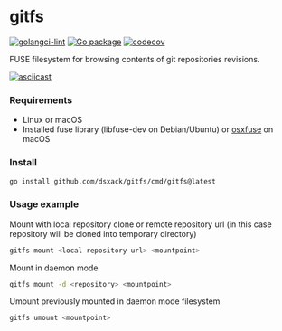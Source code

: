 # gitfs

[![golangci-lint](https://github.com/dsxack/gitfs/actions/workflows/golangci-lint.yml/badge.svg)](https://github.com/dsxack/gitfs/actions/workflows/golangci-lint.yml)
[![Go package](https://github.com/dsxack/gitfs/actions/workflows/go-test.yml/badge.svg)](https://github.com/dsxack/gitfs/actions/workflows/go-test.yml)
[![codecov](https://codecov.io/gh/dsxack/gitfs/branch/master/graph/badge.svg?token=JG8wPYoqAq)](https://codecov.io/gh/dsxack/gitfs)

FUSE filesystem for browsing contents of git repositories revisions.

[![asciicast](https://asciinema.org/a/fWB94T6kTTGal1fum79rWYFfH.svg)](https://asciinema.org/a/fWB94T6kTTGal1fum79rWYFfH)

### Requirements

- Linux or macOS
- Installed fuse library (libfuse-dev on Debian/Ubuntu) or [osxfuse](https://osxfuse.github.io/) on macOS

### Install

```sh
go install github.com/dsxack/gitfs/cmd/gitfs@latest
```

### Usage example

Mount with local repository clone or 
remote repository url (in this case repository will be cloned into temporary directory)

```sh
gitfs mount <local repository url> <mountpoint>
```

Mount in daemon mode

```sh
gitfs mount -d <repository> <mountpoint>
```

Umount previously mounted in daemon mode filesystem

```sh
gitfs umount <mountpoint>
```